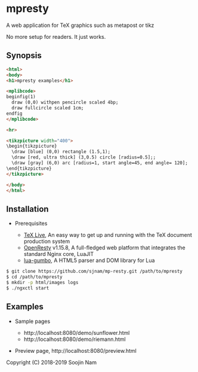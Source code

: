 mpresty
=======
A web application for TeX graphics such as metapost or tikz

No more setup for readers. It just works.

Synopsis
---------

````html
<html>
<body>
<h1>mpresty examples</h1>

<mplibcode>
beginfig(1)
  draw (0,0) withpen pencircle scaled 4bp;
  draw fullcircle scaled 1cm;
endfig
</mplibcode>

<hr>

<tikzpicture width="400">
\begin{tikzpicture}
  \draw [blue] (0,0) rectangle (1.5,1);
  \draw [red, ultra thick] (3,0.5) circle [radius=0.5];;
  \draw [gray] (6,0) arc [radius=1, start angle=45, end angle= 120];
\end{tikzpicture}
</tikzpicture>

</body>
</html>
````

Installation
------------
- Prerequisites
  
  - [TeX Live](https://www.tug.org/texlive/), An easy way to get up and running with the TeX document production system
  - [OpenResty](http://openresty.org/en/) v1.15.8, A full-fledged web platform that integrates the standard Nginx core, LuaJIT
  - [lua-gumbo](https://craigbarnes.gitlab.io/lua-gumbo/), A HTML5 parser and DOM library for Lua

```bash
$ git clone https://github.com/sjnam/mp-resty.git /path/to/mpresty
$ cd /path/to/mpresty
$ mkdir -p html/images logs
$ ./ngxctl start
```

Examples
--------
- Sample pages

  - http://localhost:8080/demo/sunflower.html
  - http://localhost:8080/demo/riemann.html

- Preview page, http://localhost:8080/preview.html

Copyright (C) 2018-2019 Soojin Nam

